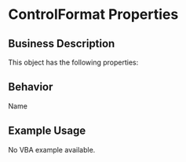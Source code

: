 # ControlFormat Properties

## Business Description
This object has the following properties:

## Behavior
Name

## Example Usage
No VBA example available.